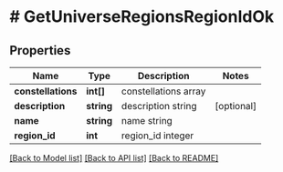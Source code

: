 # # GetUniverseRegionsRegionIdOk

## Properties

Name | Type | Description | Notes
------------ | ------------- | ------------- | -------------
**constellations** | **int[]** | constellations array | 
**description** | **string** | description string | [optional] 
**name** | **string** | name string | 
**region_id** | **int** | region_id integer | 

[[Back to Model list]](../../README.md#documentation-for-models) [[Back to API list]](../../README.md#documentation-for-api-endpoints) [[Back to README]](../../README.md)


